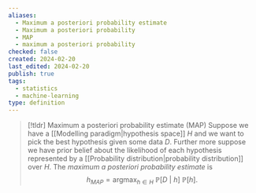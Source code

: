 ```yaml
---
aliases:
  - Maximum a posteriori probability estimate
  - Maximum a posteriori probability
  - MAP
  - maximum a posteriori probability
checked: false
created: 2024-02-20
last_edited: 2024-02-20
publish: true
tags:
  - statistics
  - machine-learning
type: definition
---
```

>[!tldr] Maximum a posteriori probability estimate (MAP)
>Suppose we have a [[Modelling paradigm|hypothesis space]] $H$ and we want to pick the best hypothesis given some data $D$. Further more suppose we have prior belief about the likelihood of each hypothesis represented by a [[Probability distribution|probability distribution]] over $H$. The *maximum a posteriori probability estimate* is
>$$h_{MAP} = \mbox{arg}\max_{h \in H} \ \mathbb{P}[D \ \vert \ h] \ \mathbb{P}[h].$$

